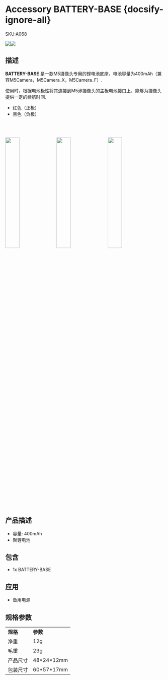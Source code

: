 # Accessory BATTERY-BASE {docsify-ignore-all}

<el-tag effect="plain">SKU:A068</el-tag>

<div class="product_pic"><img src="assets\img\product_pics\accessory\battery_base\battery_base_01.webp"><img src="assets\img\product_pics\accessory\battery_base\battery_base_02.webp"></div>

## 描述

**BATTERY-BASE** 是一款M5摄像头专用的锂电池底座，电池容量为400mAh（兼容M5Camera，M5Camera_X，M5Camera_F）.

使用时，根据电池极性将其连接到M5涉摄像头的主板电池接口上，能够为摄像头提供一定的续航时间.

 - 红色（正极）
 - 黑色（负极）

<br><br><br>
<img src="assets\img\product_pics\accessory\battery_base\battery_base_05.webp" width="30%" height="30%">&nbsp;&nbsp;&nbsp;<img src="assets\img\product_pics\accessory\battery_base\battery_base_06.webp" width="30%" height="30%">&nbsp;&nbsp;&nbsp;<img src="assets\img\product_pics\accessory\battery_base\battery_base_07.webp" width="30%" height="30%">

## 产品描述

- 容量: 400mAh
- 聚锂电池

## 包含

- 1x BATTERY-BASE

## 应用

- 备用电源 

## 规格参数

<table>
   <tr style="font-weight:bold">
      <td>规格</td>
      <td>参数</td>
   </tr>
   <tr>
      <td>净重</td>
      <td>12g</td>
   </tr>
   <tr>
      <td>毛重</td>
      <td>23g</td>
   </tr>
   <tr>
      <td>产品尺寸</td>
      <td>48*24*12mm</td>
   </tr>
   <tr>
      <td>包装尺寸</td>
      <td>60*57*17mm</td>
   </tr>
 </table>

<script>

   var purchase_link = 'https://m5stack.com/collections/m5-unit/products/m5stack-battery-base';

   anchor_search(purchase_link);
   scrollFunc();

</script>